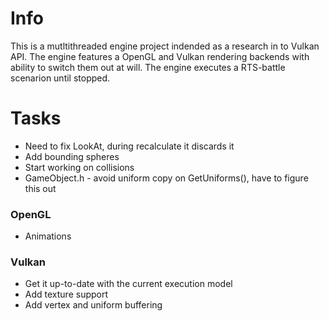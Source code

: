 Info
====

This is a mutltithreaded engine project indended as a research in to Vulkan API. The engine features a OpenGL and Vulkan rendering backends with ability to switch them out at will. The engine executes a RTS-battle scenarion until stopped.

Tasks
=====
* Need to fix LookAt, during recalculate it discards it
* Add bounding spheres
* Start working on collisions
* GameObject.h - avoid uniform copy on GetUniforms(), have to figure this out 

### OpenGL
* Animations

### Vulkan
* Get it up-to-date with the current execution model
* Add texture support
* Add vertex and uniform buffering